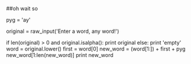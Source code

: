 ##oh wait so

pyg = 'ay'


original = raw_input('Enter a word, any word!')

if len(original) > 0 and original.isalpha():
    print original
else:
    print 'empty'
word = original.lower()
first = word[0]
new_word = (word[1:]) + first + pyg
new_word[1:len(new_word)]
print new_word
